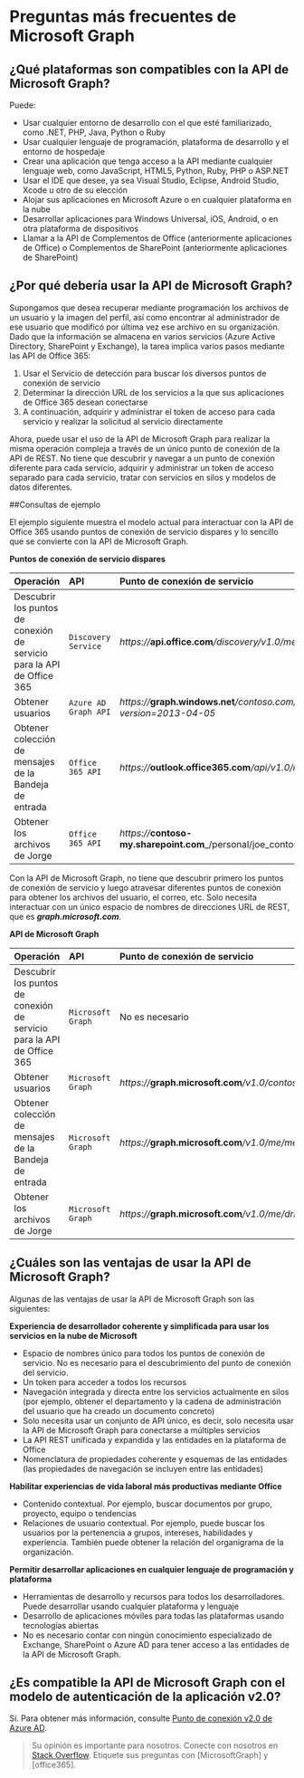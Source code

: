 
# <a name="microsoft-graph-frequently-asked-questions-(faqs)"></a>Preguntas más frecuentes de Microsoft Graph

## <a name="what-platforms-are-supported-by-microsoft-graph-api?"></a>¿Qué plataformas son compatibles con la API de Microsoft Graph?
<!--
Apps can use the Microsoft Graph API to perform create, read, update, and delete (CRUD) operations on data sources and entities, giving them seamless access to work data. 

**Ease of use--one endpoint, all Office 365 data under one roof**

You can use the API in four steps:
1.  Select your programming language and development environment.
2.  Build your app.
3.  Optionally, host your app in Microsoft Azure or any cloud platform you choose.
4.  Authenticate your users by using single sign-on with Azure AD.

As a developer you can use the API to create custom apps that access and interact with all the richness of enterprise and productivity data--users, groups, organizational contacts, files, folders, mail, calendar, insights and relationships--and build apps across all mobile, web, and desktop platforms. No matter your development platform or tools. Using a single service endpoint to access those entities and data. And a single authentication flow.  -->

Puede:

<!--Just like in Office 365 APIs, Office 365 unified endpoint API  allows you to build apps using any development environment of your choice:  -->

- Usar cualquier entorno de desarrollo con el que esté familiarizado, como .NET, PHP, Java, Python o Ruby
- Usar cualquier lenguaje de programación, plataforma de desarrollo y el entorno de hospedaje
- Crear una aplicación que tenga acceso a la API mediante cualquier lenguaje web, como JavaScript, HTML5, Python, Ruby, PHP o ASP.NET  
- Usar el IDE que desee, ya sea Visual Studio, Eclipse, Android Studio, Xcode u otro de su elección
- Alojar sus aplicaciones en Microsoft Azure o en cualquier plataforma en la nube
- Desarrollar aplicaciones para Windows Universal, iOS, Android, o en otra plataforma de dispositivos
- Llamar a la API de Complementos de Office (anteriormente aplicaciones de Office) o Complementos de SharePoint (anteriormente aplicaciones de SharePoint)
 


## <a name="why-use-microsoft-graph-api?"></a>¿Por qué debería usar la API de Microsoft Graph?

Supongamos que desea recuperar mediante programación los archivos de un usuario y la imagen del perfil, así como encontrar al administrador de ese usuario que modificó por última vez ese archivo en su organización. Dado que la información se almacena en varios servicios (Azure Active Directory, SharePoint y Exchange), la tarea implica varios pasos mediante las API de Office 365: 

1. Usar el Servicio de detección para buscar los diversos puntos de conexión de servicio 
2. Determinar la dirección URL de los servicios a la que sus aplicaciones de Office 365 desean conectarse
3. A continuación, adquirir y administrar el token de acceso para cada servicio y realizar la solicitud al servicio directamente

Ahora, puede usar el uso de la API de Microsoft Graph para realizar la misma operación compleja a través de un único punto de conexión de la API de REST. No tiene que descubrir y navegar a un punto de conexión diferente para cada servicio, adquirir y administrar un token de acceso separado para cada servicio, tratar con servicios en silos y modelos de datos diferentes.

##<a name="sample-queries"></a>Consultas de ejemplo

El ejemplo siguiente muestra el modelo actual para interactuar con la API de Office 365 usando puntos de conexión de servicio dispares y lo sencillo que se convierte con la API de Microsoft Graph.

**Puntos de conexión de servicio dispares**

|   **Operación**                  |  **API**                          |  **Punto de conexión de servicio** |
|:-----------------------------|:-----------------------------------------|:-----------------|
| Descubrir los puntos de conexión de servicio para la API de Office 365               |     `Discovery Service`           | _https://_**api.office.com**_/discovery/v1.0/me/services_ |
| Obtener usuarios           |     `Azure AD Graph API` | _https://_**graph.windows.net**_/contoso.com/users?api-version=2013-04-05_|
| Obtener colección de mensajes de la Bandeja de entrada       |     `Office 365 API`           | _https://_**outlook.office365.com**_/api/v1.0/me/messages_  |
| Obtener los archivos de Jorge   |     `Office 365 API`  | _https://_**contoso-my.sharepoint.com**_/personal/joe_contoso_com/_api/v1.0/files_ |


Con la API de Microsoft Graph, no tiene que descubrir primero los puntos de conexión de servicio y luego atravesar diferentes puntos de conexión para obtener los archivos del usuario, el correo, etc. Solo necesita interactuar con un único espacio de nombres de direcciones URL de REST, que es _**graph.microsoft.com**_.

**API de Microsoft Graph**

|   **Operación**                  |  **API**                          |  **Punto de conexión de servicio** |
|:-----------------------------|:-----------------------------------------|:-----------------|
| Descubrir los puntos de conexión de servicio para la API de Office 365                |     `Microsoft Graph`           | No es necesario |
| Obtener usuarios           |     `Microsoft Graph` | _https://_**graph.microsoft.com**_/v1.0/contoso.onmicrosoft.com/users_ |
| Obtener colección de mensajes de la Bandeja de entrada       |     `Microsoft Graph`           | _https://_**graph.microsoft.com**_/v1.0/me/messages_  |
| Obtener los archivos de Jorge   |     `Microsoft Graph `  | _https://_**graph.microsoft.com**_/v1.0/me/drive/root/children_ |


## <a name="what're-the-benefits-of-using-microsoft-graph-api?"></a>¿Cuáles son las ventajas de usar la API de Microsoft Graph?

Algunas de las ventajas de usar la API de Microsoft Graph son las siguientes:

**Experiencia de desarrollador coherente y simplificada para usar los servicios en la nube de Microsoft**

-   Espacio de nombres único para todos los puntos de conexión de servicio. No es necesario para el descubrimiento del punto de conexión del servicio.
-   Un token para acceder a todos los recursos
-   Navegación integrada y directa entre los servicios actualmente en silos (por ejemplo, obtener el departamento y la cadena de administración del usuario que ha creado un documento concreto)
-   Solo necesita usar un conjunto de API único, es decir, solo necesita usar la API de Microsoft Graph para conectarse a múltiples servicios
-   La API REST unificada y expandida y las entidades en la plataforma de Office 
-   Nomenclatura de propiedades coherente y esquemas de las entidades (las propiedades de navegación se incluyen entre las entidades)

**Habilitar experiencias de vida laboral más productivas mediante Office**

-   Contenido contextual. Por ejemplo, buscar documentos por grupo, proyecto, equipo o tendencias
-   Relaciones de usuario contextual. Por ejemplo, puede buscar los usuarios por la pertenencia a grupos, intereses, habilidades y experiencia.  También puede obtener la relación del organigrama de la organización.

**Permitir desarrollar aplicaciones en cualquier lenguaje de programación y plataforma**

-   Herramientas de desarrollo y recursos para todos los desarrolladores. Puede desarrollar usando cualquier plataforma y lenguaje 
-   Desarrollo de aplicaciones móviles para todas las plataformas usando tecnologías abiertas  
-   No es necesario contar con ningún conocimiento especializado de Exchange, SharePoint o Azure AD para tener acceso a las entidades de la API de Microsoft Graph.

<!---<a name="msg_v2auth"> </a>-->

## <a name="does-microsoft-graph-api-support-v2.0-app-authentication-endpoint?"></a>¿Es compatible la API de Microsoft Graph con el modelo de autenticación de la aplicación v2.0?

Sí. Para obtener más información, consulte [Punto de conexión v2.0 de Azure AD](http://graph.microsoft.io/docs/authorization/converged_auth).


  > Su opinión es importante para nosotros. Conecte con nosotros en [Stack Overflow](http://stackoverflow.com/questions/tagged/office365). Etiquete sus preguntas con [MicrosoftGraph] y [office365].








